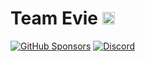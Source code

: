 # Team Evie <img src="https://github.com/TeamEvie/.github/blob/main/images/circle-evie.png?raw=true" width="20" height="20" />

[![GitHub Sponsors](https://img.shields.io/github/sponsors/twisttaan?label=Sponsor&logo=GitHub%20Sponsors&style=flat-square)](https://github.com/sponsors/twisttaan)
[![Discord](https://img.shields.io/discord/819106797028769844?label=Discord&logo=DISCORD&style=flat-square)](https://evie.pw/discord)
